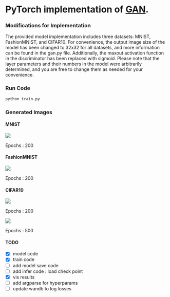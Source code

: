# PyTorch implementation of [GAN](https://arxiv.org/abs/1406.2661).

### Modifications for Implementation
The provided model implementation includes three datasets: MNIST, FashionMNIST, and CIFAR10. For convenience, the output image size of the model has been changed to 32x32 for all datasets, and more information can be found in the gan.py file. 
Additionally, the maxout activation function in the discriminator has been replaced with sigmoid. 
Please note that the layer parameters and their numbers in the model were arbitrarily determined, and you are free to change them as needed for your convenience.


### Run Code

```python
python train.py
```


### Generated Images
#### MNIST
<img src=results\mnist\200_gif_results_mnist.gif>

Epochs : 200

#### FashionMNIST
<img src=results\fashion\200_gif_results_fashion.gif>

Epochs : 200

#### CIFAR10
<img src=results\cifar10\200_gif_results_cifar10.gif>

Epochs : 200

<img src=results\cifar10\500_gif_results_cifar10.gif>

Epochs : 500

#### TODO
- [x] model code
- [x] train code
- [ ] add model save code
- [ ] add infer code : load check point
- [x] vis results
- [ ] add argparse for hyperparams
- [ ] update wandb to log losses 